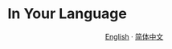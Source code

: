 # In Your Language

<p align="center">
  <a href="https://github.com/resist-js/resist/blob/master/docs/en-US/GOVERNANCE.md"
    >English</a>
  ·
  <a
    href="https://github.com/resist-js/resist/blob/master/docs/zh-CN/GOVERNANCE.md"
    >简体中文</a>
</p>